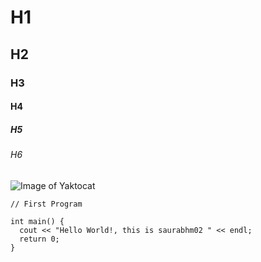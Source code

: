 # H1
## H2
### H3
#### H4
##### H5
###### H6
![Image of Yaktocat](https://octodex.github.com/images/yaktocat.png)

```
// First Program

int main() {
  cout << "Hello World!, this is saurabhm02 " << endl;
  return 0;
}
```
